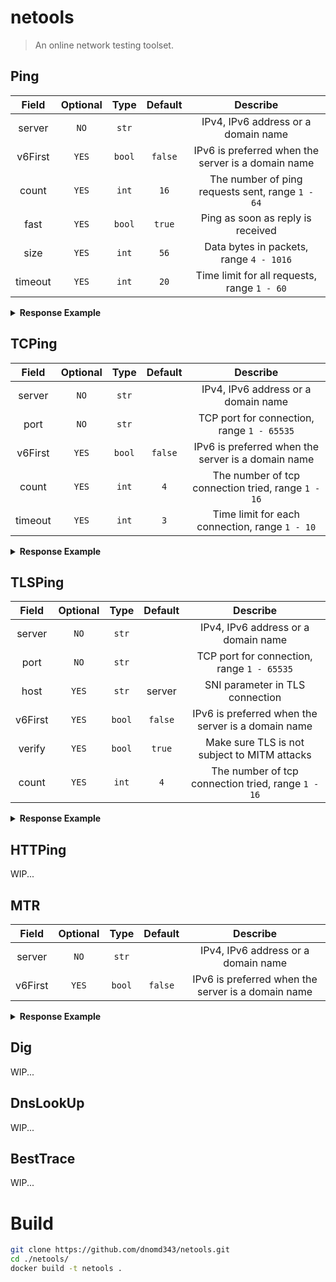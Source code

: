 # netools

> An online network testing toolset.

## Ping

|  Field  | Optional |  Type  | Default |                      Describe                      |
|:-------:|:--------:|:------:|:-------:|:--------------------------------------------------:|
| server  |   `NO`   | `str`  |         |        IPv4, IPv6 address or a domain name         |
| v6First |  `YES`   | `bool` | `false` | IPv6 is preferred when the server is a domain name |
|  count  |  `YES`   | `int`  |  `16`   |  The number of ping requests sent, range `1 - 64`  |
|  fast   |  `YES`   | `bool` | `true`  |         Ping as soon as reply is received          |
|  size   |  `YES`   | `int`  |  `56`   |      Data bytes in packets, range `4 - 1016`       |
| timeout |  `YES`   | `int`  |  `20`   |    Time limit for all requests, range `1 - 60`     |

<details>

<summary><b>Response Example</b></summary>

<br/>

The target server is normal

```json
{
  "success": true,
  "ip": "220.181.38.148",
  "alive": true,
  "ttl": 49,
  "statistics": {
    "count": 16,
    "reply": 16,
    "rate": "100.0%",
    "avg": "38.345",
    "min": "38.281",
    "max": "38.417",
    "sd": "0.029"
  }
}
```

The target server is offline

```json
{
  "success": true,
  "ip": "255.255.255.255",
  "alive": false
}
```

Invalid request or error in netools service

```json
{
  "success": false,
  "message": "..."
}
```

</details>

## TCPing

|  Field  | Optional |  Type  | Default |                      Describe                      |
|:-------:|:--------:|:------:|:-------:|:--------------------------------------------------:|
| server  |   `NO`   | `str`  |         |        IPv4, IPv6 address or a domain name         |
|  port   |   `NO`   | `str`  |         |     TCP port for connection, range `1 - 65535`     |
| v6First |  `YES`   | `bool` | `false` | IPv6 is preferred when the server is a domain name |
|  count  |  `YES`   | `int`  |   `4`   | The number of tcp connection tried, range `1 - 16` |
| timeout |  `YES`   | `int`  |   `3`   |   Time limit for each connection, range `1 - 10`   |

<details>

<summary><b>Response Example</b></summary>

<br/>

The tcp port of target server is open

```json
{
  "success": true,
  "ip": "8.210.148.24",
  "port": 80,
  "alive": true,
  "statistics": {
    "count": 4,
    "reply": 4,
    "rate": "100.0%",
    "avg": "3.208",
    "min": "2.597",
    "max": "3.462",
    "sd": "0.358"
  }
}
```

The target server is offline or the port is not open

```json
{
  "success": true,
  "ip": "8.210.148.24",
  "port": 8888,
  "alive": false
}
```

Invalid request or error in netools service

```json
{
  "success": false,
  "message": "..."
}
```

</details>

## TLSPing

|  Field  | Optional |  Type  | Default |                      Describe                      |
|:-------:|:--------:|:------:|:-------:|:--------------------------------------------------:|
| server  |   `NO`   | `str`  |         |        IPv4, IPv6 address or a domain name         |
|  port   |   `NO`   | `str`  |         |     TCP port for connection, range `1 - 65535`     |
|  host   |  `YES`   | `str`  | server  |          SNI parameter in TLS connection           |
| v6First |  `YES`   | `bool` | `false` | IPv6 is preferred when the server is a domain name |
| verify  |  `YES`   | `bool` | `true`  |    Make sure TLS is not subject to MITM attacks    |
|  count  |  `YES`   | `int`  |   `4`   | The number of tcp connection tried, range `1 - 16` |

<details>

<summary><b>Response Example</b></summary>

<br/>

The TLS connection of target server and port is normal

```json
{
  "success": true,
  "ip": "8.210.148.24",
  "port": 443,
  "host": "ip.343.re",
  "alive": true,
  "statistics": {
    "count": 4,
    "avg": "51.763",
    "min": "36.902",
    "max": "66.559",
    "sd": "11.043"
  }
}
```

Failed to establish TLS connection

```json
{
  "success": true,
  "ip": "8.210.148.24",
  "port": 443,
  "host": "dns.343.re",
  "alive": false
}
```

Invalid request or error in netools service

```json
{
  "success": false,
  "message": "..."
}
```

</details>

## HTTPing

WIP...

## MTR

|  Field  | Optional |  Type  | Default |                      Describe                      |
|:-------:|:--------:|:------:|:-------:|:--------------------------------------------------:|
| server  |   `NO`   | `str`  |         |        IPv4, IPv6 address or a domain name         |
| v6First |  `YES`   | `bool` | `false` | IPv6 is preferred when the server is a domain name |

<details>

<summary><b>Response Example</b></summary>

<br/>

The MTR ICMP check of target server is normal

```json
{
  "success": true,
  "ip": "220.181.38.148",
  "result": [
    {
      "count": 1,
      "host": "172.18.0.1",
      "Loss%": 0,
      "Snt": 10,
      "Last": 0.041,
      "Avg": 0.04,
      "Best": 0.034,
      "Wrst": 0.052,
      "StDev": 0.005
    },
    {
      "count": 2,
      "host": "???",
      "Loss%": 100,
      "Snt": 10,
      "Last": 0,
      "Avg": 0,
      "Best": 0,
      "Wrst": 0,
      "StDev": 0
    },
    {
      "count": 3,
      "host": "11.73.0.153",
      "Loss%": 70,
      "Snt": 10,
      "Last": 1.298,
      "Avg": 1.354,
      "Best": 1.298,
      "Wrst": 1.468,
      "StDev": 0.098
    },
    {
      "count": 4,
      "host": "10.36.51.185",
      "Loss%": 10,
      "Snt": 10,
      "Last": 1.281,
      "Avg": 1.418,
      "Best": 1.221,
      "Wrst": 2.557,
      "StDev": 0.429
    },
    {
      "count": 5,
      "host": "10.54.154.178",
      "Loss%": 0,
      "Snt": 10,
      "Last": 1.309,
      "Avg": 1.313,
      "Best": 1.093,
      "Wrst": 2.028,
      "StDev": 0.289
    },
    {
      "count": 6,
      "host": "47.246.115.102",
      "Loss%": 0,
      "Snt": 10,
      "Last": 2.044,
      "Avg": 2.064,
      "Best": 1.987,
      "Wrst": 2.166,
      "StDev": 0.053
    },
    {
      "count": 7,
      "host": "47.246.113.249",
      "Loss%": 0,
      "Snt": 10,
      "Last": 2.004,
      "Avg": 2.384,
      "Best": 1.86,
      "Wrst": 6.532,
      "StDev": 1.457
    },
    {
      "count": 8,
      "host": "61.14.203.61",
      "Loss%": 0,
      "Snt": 10,
      "Last": 2.887,
      "Avg": 2.883,
      "Best": 2.834,
      "Wrst": 3.027,
      "StDev": 0.056
    },
    {
      "count": 9,
      "host": "203.160.84.121",
      "Loss%": 0,
      "Snt": 10,
      "Last": 4.273,
      "Avg": 5.834,
      "Best": 2.661,
      "Wrst": 9.611,
      "StDev": 2.429
    },
    {
      "count": 10,
      "host": "43.252.86.141",
      "Loss%": 0,
      "Snt": 10,
      "Last": 3.633,
      "Avg": 5.547,
      "Best": 2.574,
      "Wrst": 8.903,
      "StDev": 2.133
    },
    {
      "count": 11,
      "host": "219.158.10.61",
      "Loss%": 0,
      "Snt": 10,
      "Last": 7.935,
      "Avg": 9.537,
      "Best": 6.324,
      "Wrst": 13.251,
      "StDev": 2.433
    },
    {
      "count": 12,
      "host": "219.158.97.30",
      "Loss%": 0,
      "Snt": 10,
      "Last": 10.686,
      "Avg": 11.088,
      "Best": 7.614,
      "Wrst": 13.93,
      "StDev": 2.202
    },
    {
      "count": 13,
      "host": "219.158.8.113",
      "Loss%": 0,
      "Snt": 10,
      "Last": 11.24,
      "Avg": 11.022,
      "Best": 7.926,
      "Wrst": 14.239,
      "StDev": 2.177
    },
    {
      "count": 14,
      "host": "219.158.112.45",
      "Loss%": 70,
      "Snt": 10,
      "Last": 42.416,
      "Avg": 42.206,
      "Best": 42.095,
      "Wrst": 42.416,
      "StDev": 0.181
    },
    {
      "count": 15,
      "host": "219.158.5.138",
      "Loss%": 0,
      "Snt": 10,
      "Last": 42.799,
      "Avg": 46.692,
      "Best": 42.799,
      "Wrst": 50.285,
      "StDev": 2.593
    },
    {
      "count": 16,
      "host": "219.158.44.122",
      "Loss%": 70,
      "Snt": 10,
      "Last": 45.361,
      "Avg": 45.373,
      "Best": 45.361,
      "Wrst": 45.383,
      "StDev": 0.01
    },
    {
      "count": 17,
      "host": "202.97.17.113",
      "Loss%": 40,
      "Snt": 10,
      "Last": 42.777,
      "Avg": 41.829,
      "Best": 41.583,
      "Wrst": 42.777,
      "StDev": 0.467
    },
    {
      "count": 18,
      "host": "36.110.245.182",
      "Loss%": 90,
      "Snt": 10,
      "Last": 43.331,
      "Avg": 43.331,
      "Best": 43.331,
      "Wrst": 43.331,
      "StDev": 0
    },
    {
      "count": 19,
      "host": "36.110.251.74",
      "Loss%": 90,
      "Snt": 10,
      "Last": 41.735,
      "Avg": 41.735,
      "Best": 41.735,
      "Wrst": 41.735,
      "StDev": 0
    },
    {
      "count": 20,
      "host": "220.181.16.62",
      "Loss%": 10,
      "Snt": 10,
      "Last": 50.778,
      "Avg": 51.816,
      "Best": 50.677,
      "Wrst": 54.84,
      "StDev": 1.608
    },
    {
      "count": 21,
      "host": "106.38.244.146",
      "Loss%": 0,
      "Snt": 10,
      "Last": 46.118,
      "Avg": 46.064,
      "Best": 46.028,
      "Wrst": 46.118,
      "StDev": 0.028
    },
    {
      "count": 22,
      "host": "???",
      "Loss%": 100,
      "Snt": 10,
      "Last": 0,
      "Avg": 0,
      "Best": 0,
      "Wrst": 0,
      "StDev": 0
    },
    {
      "count": 23,
      "host": "???",
      "Loss%": 100,
      "Snt": 10,
      "Last": 0,
      "Avg": 0,
      "Best": 0,
      "Wrst": 0,
      "StDev": 0
    },
    {
      "count": 24,
      "host": "???",
      "Loss%": 100,
      "Snt": 10,
      "Last": 0,
      "Avg": 0,
      "Best": 0,
      "Wrst": 0,
      "StDev": 0
    },
    {
      "count": 25,
      "host": "220.181.38.148",
      "Loss%": 0,
      "Snt": 10,
      "Last": 45.766,
      "Avg": 45.773,
      "Best": 45.743,
      "Wrst": 45.796,
      "StDev": 0.015
    }
  ]
}
```

Invalid request or error in netools service

```json
{
  "success": false,
  "message": "..."
}
```

</details>

## Dig

WIP...

## DnsLookUp

WIP...

## BestTrace

WIP...

# Build

```bash
git clone https://github.com/dnomd343/netools.git
cd ./netools/
docker build -t netools .
```
